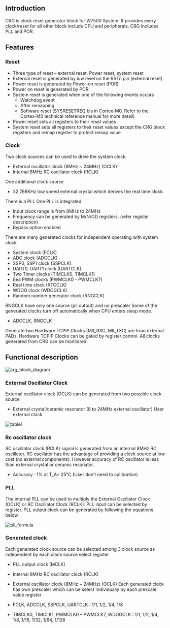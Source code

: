 ## Introduction 

CRG is clock reset generator block for W7500 System. It provides every clock/reset for all other block include CPU and peripherals. CRG includes PLL and POR.

## Features

### Reset

  * Three type of reset – external reset, Power reset, system reset
  * External reset is generated by low level on the RSTn pin (external reset)
  * Power reset is generated by Power-on reset (POR)
  * Power on reset is generated by POR
  * System reset is generated when one of the following events occurs
    * Watchdog event
    * After remapping
    * Software reset (SYSRESETREQ bis in Cortex-M0. Refer to the Cortex-M0 technical reference manual for more detail)
  * Power reset sets all registers to their reset values
  * System reset sets all registers to their reset values except the CRG block registers and remap register to protect remap value
  
### Clock
  
Two clock sources can be used to drive the system clock.

  * External oscillator clock (8MHz ~ 24MHz) (OCLK)
  * Internal 8MHz RC oscillator clock (RCLK)

One additional clock source

  * 32.768KHz low speed external crystal which derives the real time clock.

There is a PLL One PLL is integrated

  * Input clock range is from 8MHz to 24MHz
  * Frequency can be generated by M/N/OD registers. (refer register description)
  * Bypass option enabled

There are many generated clocks for independent operating with system clock

  * System clock (FCLK)
  * ADC clock (ADCCLK)
  * SSP0, SSP1 clock (SSPCLK)
  * UART0, UART1 clock (UARTCLK)
  * Two Timer clocks (TIMCLK0, TIMCLK1)
  * 8ea PWM clocks (PWMCLK0 - PWMCLK7)
  * Real time clock (RTCCLK)
  * WDOG clock (WDOGCLK)
  * Random number generator clock (RNGCLK)

RNGCLK have only one source (pll output) and no prescaler Some of the generated clocks turn off automatically when CPU enters sleep mode.

  * ADCCLK, RNGCLK

Generate two Hardware TCPIP Clocks (MII_RXC, MII_TXC) are from external PADs.
Hardware TCPIP Clocks can be gated by register control.
All clocks generated from CRG can be monitored.

## Functional description

![crg_block_diagram](../img/crg_block_diagram.png)

### External Oscillator Clock

External oscillator clock (OCLK) can be generated from two possible clock source

  * External crystal/ceramic resonator (8 to 24MHz external oscillator)
    User external clock
    
![table1](../img/table1.jpg)

### Rc oscillator clock

RC oscillator clock (RCLK) signal is generated from an internal 8MHz RC oscillator.
RC oscillator has the advantage of providing a clock source at low cost (no external components).
However accuracy of RC oscillator is less than external crystal or ceramic resonator.

   * Accuracy : 1% at T_A= 25℃ (User don’t need to calibration)
    
### PLL 

The internal PLL can be used to multiply the External Oscillator Clock (OCLK) or RC Oscillator Clock (RCLK). PLL input can be selected by register. PLL output clock can be generated by following the equations below    
    
![pll_formula](../img/pll_formula.jpg)

### Generated clock

Each generated clock source can be selected among 3 clock source as independent by each clock source select register

  * PLL output clock (MCLK)
  * Internal 8MHz RC oscillator clock (RCLK)
  * External oscillator clock (8MHz ~ 24MHz) (OCLK)
Each generated clock has own prescaler which can be select individually by each prescale value register

  * FCLK, ADCCLK, SSPCLK, UARTCLK : 1/1, 1/2, 1/4, 1/8
  * TIMCLK0, TIMCLK1, PWMCLK0 – PWMCLK7, WDOGCLK : 1/1, 1/2, 1/4, 1/8, 1/16, 1/32, 1/64, 1/128
    
    
    
    
